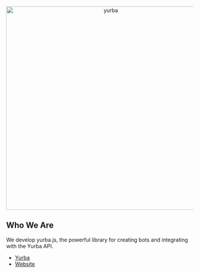 <div align="center">
	<br />
	<p>
		<a href="https://yurba.js.org/"><img src="https://github.com/yurbajs/yurba.js/blob/main/assets/banner.svg" width="546" alt="yurba" /></a>
	</p>
</div>

## Who We Are
We develop yurba.js, the powerful library for creating bots and integrating with the Yurba API.

- [Yurba]
- [Website]


[Yurba]: https://me.yurba.one/yurbajs
[Website]: https://yurba.js.org/
